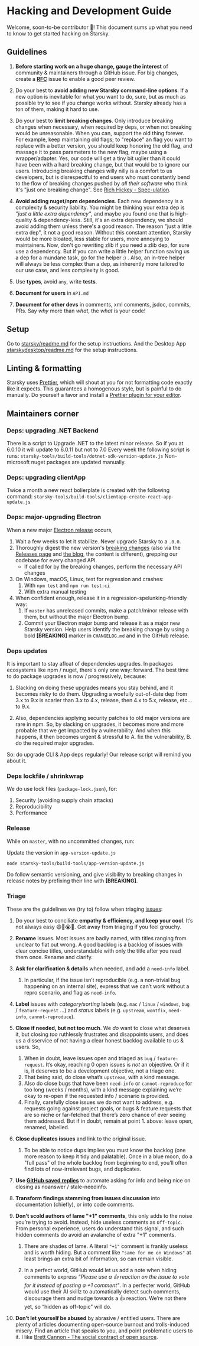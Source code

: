 # Hacking and Development Guide

Welcome, soon-to-be contributor 🙂! This document sums up
what you need to know to get started hacking on Starsky.

## Guidelines

1. **Before starting work on a huge change, gauge the interest**
   of community & maintainers through a GitHub issue. For big changes,
   create a **[RFC](https://en.wikipedia.org/wiki/Request_for_Comments)**
   issue to enable a good peer review.

2. Do your best to **avoid adding new Starsky command-line options**.
   If a new option is inevitable for what you want to do, sure,
   but as much as possible try to see if you change works without.
   Starsky already has a ton of them, making it hard to use.

3. Do your best to **limit breaking changes**.
   Only introduce breaking changes when necessary, when required by deps, or when
   not breaking would be unreasonable. When you can, support the old thing forever.
   For example, keep maintaining old flags; to "replace" an flag you want to replace
   with a better version, you should keep honoring the old flag, and massage it
   to pass parameters to the new flag, maybe using a wrapper/adapter.
   Yes, our code will get a tiny bit uglier than it could have been with a hard
   breaking change, but that would be to ignore our users.
   Introducing breaking changes willy nilly is a comfort to us developers, but is
   disrespectful to end users who must constantly bend to the flow of breaking changes
   pushed by _all their software_ who think it's "just one breaking change".
   See [Rich Hickey - Spec-ulation](https://www.youtube.com/watch?v=oyLBGkS5ICk).

4. **Avoid adding nuget/npm dependencies**. Each new dependency is a complexity & security liability.
   You might be thinking your extra dep is _"just a little extra dependency"_, and maybe
   you found one that is high-quality & dependency-less. Still, it's an extra dependency,
   we should avoid adding them unless there's a good reason.  The reason "just a little 
   extra dep", it not a good reason.  Without this constant attention, Starsky would be
   more bloated, less stable for users, more annoying to maintainers. Now, don't go
   rewriting zlib if you need a zlib dep, for sure use a dependency. But if you can write a
   little helper function saving us a dep for a mundane task, go for the helper :) .
   Also, an in-tree helper will always be less complex than a dep, as inherently
   more tailored to our use case, and less complexity is good.

5. Use **types**, avoid `any`, write **tests**.

6. **Document for users** in `API.md`

7. **Document for other devs** in comments, xml comments, jsdoc, commits, PRs.
   Say _why_ more than _what_, the _what_ is your code!

## Setup

Go to [starsky/readme.md](starsky/readme.md) for the setup instructions.
And the Desktop App [starskydesktop/readme.md](starskydesktop/readme.md) for the setup instructions.


## Linting & formatting

Starsky uses [Prettier](https://prettier.io/), which will shout at you for
not formatting code exactly like it expects. This guarantees a homogenous style,
but is painful to do manually. Do yourself a favor and install a
[Prettier plugin for your editor](https://prettier.io/docs/en/editors.html).

## Maintainers corner

### Deps: upgrading .NET Backend
There is a script to Upgrade .NET to the latest minor release. So if you at 6.0.10 it will update to 6.0.11 but not to 7.0
Every week the following script is runs: `starsky-tools/build-tools/dotnet-sdk-version-update.js`
Non-microsoft nuget packages are updated manually.

### Deps: upgrading clientApp

Twice a month a new react bolierplate is created with the following command:
`starsky-tools/build-tools/clientapp-create-react-app-update.js`

### Deps: major-upgrading Electron

When a new major [Electron release](https://github.com/electron/electron/releases) occurs,

1. Wait a few weeks to let it stabilize. Never upgrade Starsky to a `.0.0`.
2. Thoroughly digest the new version's [breaking changes](https://www.electronjs.org/docs/breaking-changes)
   (also via the [Releases page](https://github.com/electron/electron/releases) and [the blog](https://www.electronjs.org/blog/), the content is different),
   grepping our codebase for every changed API.
   - If called for by the breaking changes, perform the necessary API changes
3. On Windows, macOS, Linux, test for regression and crashes:
   1. With `npm test` and `npm run test:ci`
   2. With extra manual testing
4. When confident enough, release it in a regression-spelunking-friendly way:
   1. If `master` has unreleased commits, make a patch/minor release with them, but without the major Electron bump.
   2. Commit your Electron major bump and release it as a major new Starsky version. Help users identify the breaking change by using a bold **[BREAKING]** marker in `CHANGELOG.md` and in the GitHub release.

### Deps updates

It is important to stay afloat of dependencies upgrades.
In packages ecosystems like npm / nuget, there's only one way: forward.
The best time to do package upgrades is now / progressively, because:

1. Slacking on doing these upgrades means you stay behind, and it becomes
   risky to do them. Upgrading a woefully out-of-date dep from 3.x to 9.x is
   scarier than 3.x to 4.x, release, then 4.x to 5.x, release, etc... to 9.x.

2. Also, dependencies applying security patches to old major versions are rare
   in npm. So, by slacking on upgrades, it becomes more and more probable that
   we get impacted by a vulnerability. And when this happens, it then becomes
   urgent & stressful to A. fix the vulnerability, B. do the required major upgrades.

So: do upgrade CLI & App deps regularly! Our release script will remind you about it.

### Deps lockfile / shrinkwrap

We do use lock files (`package-lock.json`), for:

1. Security (avoiding supply chain attacks)
2. Reproducibility
3. Performance

### Release

While on `master`, with no uncommitted changes, run:

Update the version in `app-version-update.js`

```bash
node starsky-tools/build-tools/app-version-update.js
```

Do follow semantic versioning, and give visibility to breaking changes
in release notes by prefixing their line with **[BREAKING]**.

### Triage

These are the guidelines we (try to) follow when triaging [issues](https://github.com/qdraw/starsky/issues):

1. Do your best to conciliate **empathy & efficiency, and keep your cool**.
   It’s not always easy 😄😬😭🤬. Get away from triaging if you feel grouchy.

2. **Rename** issues. Most issues are badly named, with titles ranging from
   unclear to flat out wrong. A good backlog is a backlog of issues with clear
   concise titles, understandable with only the title after you read them once.
   Rename and clarify.

3. **Ask for clarification & details** when needed, and add a `need-info` label.

   1. In particular, if the issue isn’t reproducible (e.g. a non-trivial bug
      happening on an internal site), express that we can’t work without a
      repro scenario, and flag as `need-info`.

4. **Label** issues with _category/sorting_ labels (e.g. `mac` / `linux` / `windows`,
   `bug` / `feature-request` ...) and _status_ labels (e.g. `upstream`, `wontfix`,
   `need-info`, `cannot-reproduce`).

5. **Close if needed, but not too much**. We _do_ want to close what deserves it,
   but closing _too_ ruthlessly frustrates and disappoints users, and does us a
   disservice of not having a clear honest backlog available to us & users. So,

   1. When in doubt, leave issues open and triaged as `bug` / `feature-request`.
      It’s okay, reaching 0 open issues is _not_ an objective. Or if it is,
      it deserves to be a development objective, not a triage one.
   2. That being said, do close what’s `upstream`, with a kind message.
   3. Also do close bugs that have been `need-info` or `cannot-reproduce` for
      too long (weeks / months), with a kind message explaining we’re okay to
      re-open if the requested info / scenario is provided.
   4. Finally, carefully close issues we do not want to address, e.g. requests
      going against project goals, or bugs & feature requests that are so niche
      or far-fetched that there’s zero chance of ever seeing them addressed.
      But if in doubt, remain at point 1. above: leave open, renamed, labelled.

6. **Close duplicates issues** and link to the original issue.

   1. To be able to notice dups implies you must know the backlog (one more
      reason to keep it tidy and palatable). Once in a blue moon, do a
      "full pass" of the whole backlog from beginning to end, you’ll often
      find lots of now-irrelevant bugs, and duplicates.

7. **Use [GitHub saved replies](https://github.com/settings/replies)** to
   automate asking for info and being nice on closing as noanswer / stale-needinfo.

8. **Transform findings stemming from issues discussion** into documentation
   (chiefly), or into code comments.

9. **Don’t scold authors of lame "+1" comments**, this only adds to the noise
   you’re trying to avoid. Instead, hide useless comments as `Off-topic`.
   From personal experience, users do understand this signal, and such hidden
   comments do avoid an avalanche of extra "+1" comments.

   1. There are shades of lame. A literal `"+1"` comment is frankly useless and
      is worth hiding. But a comment like `"same for me on Windows"` at least
      brings an extra bit of information, so can remain visible.

   2. In a perfect world, GitHub would let us add a note when hiding comments to
      express _"Please use a 👍 reaction on the issue to vote for it instead of_
      _posting a +1 comment"_. In a perfecter world, GitHub would use their AI
      skillz to automatically detect such comments, discourage them and nudge
      towards a 👍 reaction. We’re not there yet, so “hidden as off-topic” will do.

10. **Don’t let yourself be abused** by abrasive / entitled users. There are
    plenty of articles documenting open-source burnout and trolls-induced misery.
    Find an article that speaks to you, and point problematic users to it.
    I like [Brett Cannon - The social contract of open source](https://snarky.ca/the-social-contract-of-open-source/).
